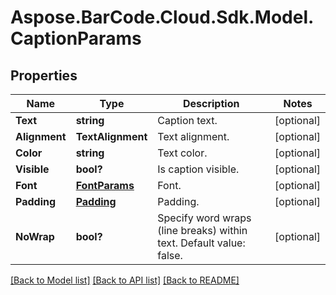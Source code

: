 # Aspose.BarCode.Cloud.Sdk.Model.CaptionParams
## Properties

Name | Type | Description | Notes
------------ | ------------- | ------------- | -------------
**Text** | **string** | Caption text. | [optional] 
**Alignment** | **TextAlignment** | Text alignment. | [optional] 
**Color** | **string** | Text color. | [optional] 
**Visible** | **bool?** | Is caption visible. | [optional] 
**Font** | [**FontParams**](FontParams.md) | Font. | [optional] 
**Padding** | [**Padding**](Padding.md) | Padding. | [optional] 
**NoWrap** | **bool?** | Specify word wraps (line breaks) within text. Default value: false. | [optional] 

[[Back to Model list]](../README.md#documentation-for-models) [[Back to API list]](../README.md#documentation-for-api-endpoints) [[Back to README]](../README.md)

